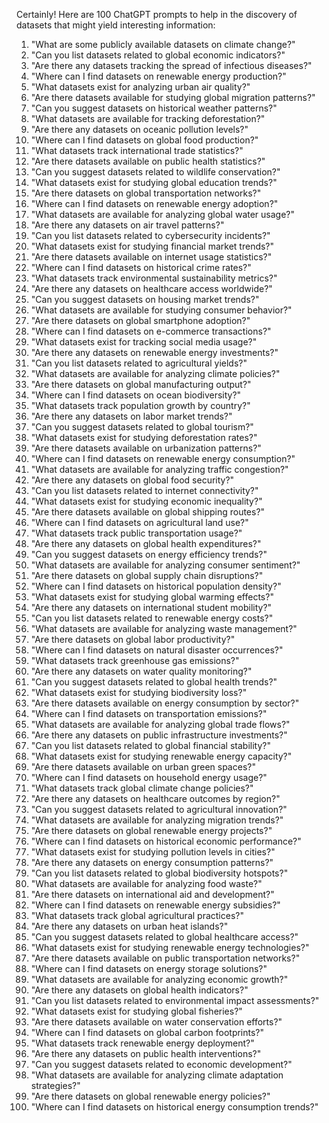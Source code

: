 Certainly! Here are 100 ChatGPT prompts to help in the discovery of datasets that might yield interesting information:

1. "What are some publicly available datasets on climate change?"
2. "Can you list datasets related to global economic indicators?"
3. "Are there any datasets tracking the spread of infectious diseases?"
4. "Where can I find datasets on renewable energy production?"
5. "What datasets exist for analyzing urban air quality?"
6. "Are there datasets available for studying global migration patterns?"
7. "Can you suggest datasets on historical weather patterns?"
8. "What datasets are available for tracking deforestation?"
9. "Are there any datasets on oceanic pollution levels?"
10. "Where can I find datasets on global food production?"
11. "What datasets track international trade statistics?"
12. "Are there datasets available on public health statistics?"
13. "Can you suggest datasets related to wildlife conservation?"
14. "What datasets exist for studying global education trends?"
15. "Are there datasets on global transportation networks?"
16. "Where can I find datasets on renewable energy adoption?"
17. "What datasets are available for analyzing global water usage?"
18. "Are there any datasets on air travel patterns?"
19. "Can you list datasets related to cybersecurity incidents?"
20. "What datasets exist for studying financial market trends?"
21. "Are there datasets available on internet usage statistics?"
22. "Where can I find datasets on historical crime rates?"
23. "What datasets track environmental sustainability metrics?"
24. "Are there any datasets on healthcare access worldwide?"
25. "Can you suggest datasets on housing market trends?"
26. "What datasets are available for studying consumer behavior?"
27. "Are there datasets on global smartphone adoption?"
28. "Where can I find datasets on e-commerce transactions?"
29. "What datasets exist for tracking social media usage?"
30. "Are there any datasets on renewable energy investments?"
31. "Can you list datasets related to agricultural yields?"
32. "What datasets are available for analyzing climate policies?"
33. "Are there datasets on global manufacturing output?"
34. "Where can I find datasets on ocean biodiversity?"
35. "What datasets track population growth by country?"
36. "Are there any datasets on labor market trends?"
37. "Can you suggest datasets related to global tourism?"
38. "What datasets exist for studying deforestation rates?"
39. "Are there datasets available on urbanization patterns?"
40. "Where can I find datasets on renewable energy consumption?"
41. "What datasets are available for analyzing traffic congestion?"
42. "Are there any datasets on global food security?"
43. "Can you list datasets related to internet connectivity?"
44. "What datasets exist for studying economic inequality?"
45. "Are there datasets available on global shipping routes?"
46. "Where can I find datasets on agricultural land use?"
47. "What datasets track public transportation usage?"
48. "Are there any datasets on global health expenditures?"
49. "Can you suggest datasets on energy efficiency trends?"
50. "What datasets are available for analyzing consumer sentiment?"
51. "Are there datasets on global supply chain disruptions?"
52. "Where can I find datasets on historical population density?"
53. "What datasets exist for studying global warming effects?"
54. "Are there any datasets on international student mobility?"
55. "Can you list datasets related to renewable energy costs?"
56. "What datasets are available for analyzing waste management?"
57. "Are there datasets on global labor productivity?"
58. "Where can I find datasets on natural disaster occurrences?"
59. "What datasets track greenhouse gas emissions?"
60. "Are there any datasets on water quality monitoring?"
61. "Can you suggest datasets related to global health trends?"
62. "What datasets exist for studying biodiversity loss?"
63. "Are there datasets available on energy consumption by sector?"
64. "Where can I find datasets on transportation emissions?"
65. "What datasets are available for analyzing global trade flows?"
66. "Are there any datasets on public infrastructure investments?"
67. "Can you list datasets related to global financial stability?"
68. "What datasets exist for studying renewable energy capacity?"
69. "Are there datasets available on urban green spaces?"
70. "Where can I find datasets on household energy usage?"
71. "What datasets track global climate change policies?"
72. "Are there any datasets on healthcare outcomes by region?"
73. "Can you suggest datasets related to agricultural innovation?"
74. "What datasets are available for analyzing migration trends?"
75. "Are there datasets on global renewable energy projects?"
76. "Where can I find datasets on historical economic performance?"
77. "What datasets exist for studying pollution levels in cities?"
78. "Are there any datasets on energy consumption patterns?"
79. "Can you list datasets related to global biodiversity hotspots?"
80. "What datasets are available for analyzing food waste?"
81. "Are there datasets on international aid and development?"
82. "Where can I find datasets on renewable energy subsidies?"
83. "What datasets track global agricultural practices?"
84. "Are there any datasets on urban heat islands?"
85. "Can you suggest datasets related to global healthcare access?"
86. "What datasets exist for studying renewable energy technologies?"
87. "Are there datasets available on public transportation networks?"
88. "Where can I find datasets on energy storage solutions?"
89. "What datasets are available for analyzing economic growth?"
90. "Are there any datasets on global health indicators?"
91. "Can you list datasets related to environmental impact assessments?"
92. "What datasets exist for studying global fisheries?"
93. "Are there datasets available on water conservation efforts?"
94. "Where can I find datasets on global carbon footprints?"
95. "What datasets track renewable energy deployment?"
96. "Are there any datasets on public health interventions?"
97. "Can you suggest datasets related to economic development?"
98. "What datasets are available for analyzing climate adaptation strategies?"
99. "Are there datasets on global renewable energy policies?"
100. "Where can I find datasets on historical energy consumption trends?"
